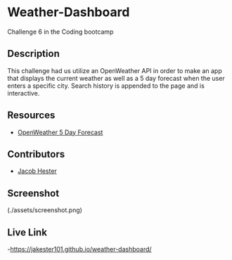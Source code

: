 # Weather-Dashboard
Challenge 6 in the Coding bootcamp

## Description
This challenge had us utilize an OpenWeather API in order to make an app that displays the current weather as well as a 5 day forecast when the user enters a specific city. Search history is appended to the page and is interactive. 

## Resources 
* <a href="https://openweathermap.org/forecast5">OpenWeather 5 Day Forecast</a><br>


## Contributors
* <a href="https://github.com/jakester101">Jacob Hester</a>




## Screenshot
(./assets/screenshot.png)


## Live Link
-https://jakester101.github.io/weather-dashboard/
